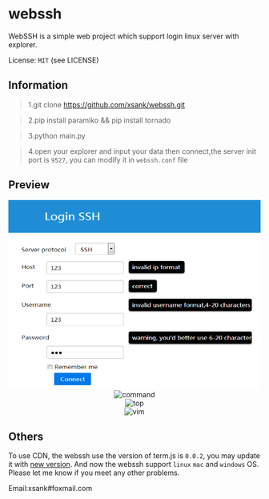 webssh
====================


WebSSH is a simple web project which support login linux server with explorer.

License: `MIT` (see LICENSE)

Information
-----------

> 1.git clone https://github.com/xsank/webssh.git

> 2.pip install paramiko && pip install tornado

> 3.python main.py

> 4.open your explorer and input your data then connect,the server init port is `9527`,
> you can modify it in `webssh.conf` file


Preview
-------
<div align="center">
    <img src="https://raw.githubusercontent.com/xsank/webssh/master/preview/webssh.png" width = "600" height = "377" alt="login" />
</div>
<div align="center">
    <img src="https://raw.githubusercontent.com/xsank/webssh/master/preview/cmd.png" width = "600" height = "295" alt="command" />
</div>
<div align="center">
    <img src="https://raw.githubusercontent.com/xsank/webssh/master/preview/top.png" width = "600" height = "297" alt="top" />
</div>
<div align="center">
    <img src="https://raw.githubusercontent.com/xsank/webssh/master/preview/vi.png" width = "600" height = "340" alt="vim" />
</div>


Others
------
To use CDN, the webssh use the version of term.js is `0.0.2`, you may update it with [new version](https://github.com/chjj/term.js).
And now the webssh support `linux` `mac` and `windows` OS.  
Please let me know if you meet any other problems.

Email:xsank#foxmail.com
